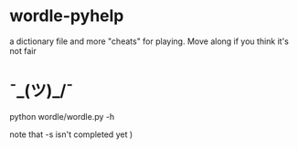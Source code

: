 # wordle-pyhelp

a dictionary file and more "cheats" for playing. Move along if you think it's not fair
# ¯\_(ツ)_/¯

python wordle/wordle.py -h

note that -s isn't completed yet )
